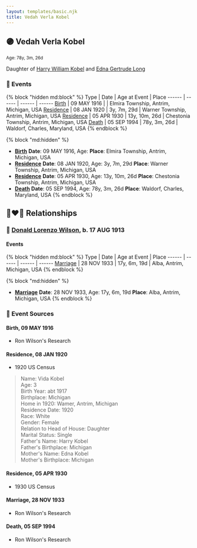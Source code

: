 ```yaml
---
layout: templates/basic.njk
title: Vedah Verla Kobel
---
```

## 🟣 Vedah Verla Kobel
<small>Age: 78y, 3m, 26d</small>

Daughter of [Harry William Kobel](/people/3/30496161) and [Edna Gertrude Long](/people/3/33710863)

### 📆 Events

{% block "hidden md:block" %}
Type | Date | Age at Event | Place
------ | ------ | ------ | ------
[Birth](#event-event-2) | 09 MAY 1916 |  | Elmira Township, Antrim, Michigan, USA
[Residence](#event-event-0) | 08 JAN 1920 | 3y, 7m, 29d | Warner Township, Antrim, Michigan, USA
[Residence](#event-event-1) | 05 APR 1930 | 13y, 10m, 26d | Chestonia Township, Antrim, Michigan, USA
[Death](#event-event-5) | 05 SEP 1994 | 78y, 3m, 26d | Waldorf, Charles, Maryland, USA
{% endblock %}

{% block "md:hidden" %}
- **[Birth](#event-event-2)**
**Date**: 09 MAY 1916, Age:
**Place**: Elmira Township, Antrim, Michigan, USA
- **[Residence](#event-event-0)**
**Date**: 08 JAN 1920, Age: 3y, 7m, 29d
**Place**: Warner Township, Antrim, Michigan, USA
- **[Residence](#event-event-1)**
**Date**: 05 APR 1930, Age: 13y, 10m, 26d
**Place**: Chestonia Township, Antrim, Michigan, USA
- **[Death](#event-event-5)**
**Date**: 05 SEP 1994, Age: 78y, 3m, 26d
**Place**: Waldorf, Charles, Maryland, USA
{% endblock %}

## 👩‍❤️‍👨 Relationships

### 🔵 [Donald Lorenzo Wilson](/people/7/72318427), b. 17 AUG 1913

#### Events

{% block "hidden md:block" %}
Type | Date | Age at Event | Place
------ | ------ | ------ | ------
[Marriage](#event-family-0-event-0) | 28 NOV 1933 | 17y, 6m, 19d | Alba, Antrim, Michigan, USA
{% endblock %}

{% block "md:hidden" %}
- **[Marriage](#event-family-0-event-0)**
**Date**: 28 NOV 1933, Age: 17y, 6m, 19d
**Place**: Alba, Antrim, Michigan, USA
{% endblock %}

### 📰 Event Sources

#### <a id="event-event-2"></a> Birth, 09 MAY 1916
* Ron Wilson's Research

#### <a id="event-event-0"></a> Residence, 08 JAN 1920
* 1920 US Census
>   
  > Name: Vida Kobel  
  > Age: 3  
  > Birth Year: abt 1917  
  > Birthplace: Michigan  
  > Home in 1920: Wamer, Antrim, Michigan  
  > Residence Date: 1920  
  > Race: White  
  > Gender: Female  
  > Relation to Head of House: Daughter  
  > Marital Status: Single  
  > Father's Name: Harry Kobel  
  > Father's Birthplace: Michigan  
  > Mother's Name: Edna Kobel  
  > Mother's Birthplace: Michigan

#### <a id="event-event-1"></a> Residence, 05 APR 1930
* 1930 US Census

#### <a id="event-family-0-event-0"></a> Marriage, 28 NOV 1933
* Ron Wilson's Research
#### <a id="event-event-5"></a> Death, 05 SEP 1994
* Ron Wilson's Research
